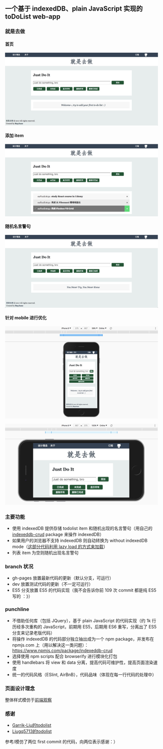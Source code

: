 ## 一个基于 indexedDB、plain JavaScript 实现的 toDoList web-app

### 就是去做

#### 首页

![首页](READEME_images/1.png)

#### 添加 item

![todolist](READEME_images/2.png)

#### 随机名言警句

![随机名言警句](READEME_images/3.png)

#### 针对 mobile 进行优化

![mobile 1](READEME_images/4.png)

![mobile 2](READEME_images/5.png)

### 主要功能

* 使用 indexedDB 提供存储 todolist item 和随机出现的名言警句（用自己的 [indexeddb-crud](https://www.npmjs.com/package/indexeddb-crud) package 来操作 indexedDB）
* 如果用户的浏览器不支持 indexedDB 则自动转换为 without indexedDB mode（[这部分代码利用 lazy load 的方式来加载](https://github.com/RayJune/JustToDo/blob/gh-pages/src/scripts/utlis/lazyLoadWithoutDB.js)）
* 列表 item 为空则随机出现名言警句

### branch 状况

* gh-pages 放置最新代码的更新（默认分支，可运行）
* dev 放置测试代码的更新（不一定可运行）
* ES5 分支放置 ES5 的代码实现（我不会告诉你前 109 次 commit 都是纯 ES5 写的 ：》）

### punchline

* 不借助任何库（包括 JQuery），基于 plain JavaScript 的代码实现（约 1k 行历经多次重构的 JavaScript，前期用 ES5，后期用 ES6 重写，分离出了 ES5 分支来记录老版代码）
* 将操作 indexedDB 的代码部分独立抽出成为一个 npm package，并发布在 npmjs.com 上（用以解决这一类问题）：https://www.npmjs.com/package/indexeddb-crud
* 选择使用 npm scripts 配合 browserify 进行模块化打包
* 使用 handlebars 将 view 和 data 分离，提高代码可维护性，提高页面渲染速度
* 统一的代码风格（ESlint, AirBnB），代码品味（体现在每一行代码的处理中）

### 页面设计理念

整体样式模仿于[前端观察](https://www.qianduan.net)

### 感谢

* [Garrik-Liu的todolist](https://github.com/Garrik-Liu/practises-web/tree/master/cases/12.toDoList)
* [Liugq5713的todolist](https://github.com/Liugq5713/Todolist)

参考/模仿了两位 first commit 的代码，向两位表示感谢：）
